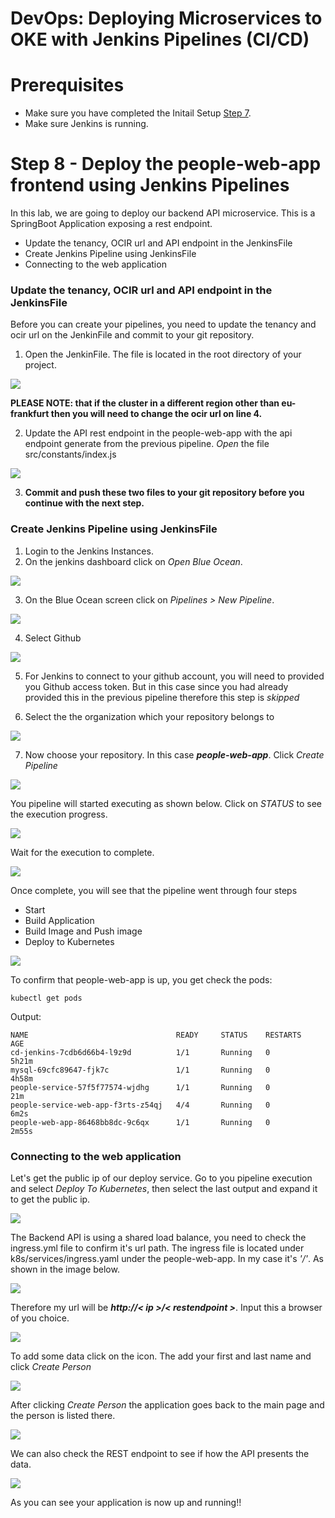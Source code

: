 # DevOps: Deploying Microservices to OKE with Jenkins Pipelines (CI/CD) #

# Prerequisites
+ Make sure you have completed the Initail Setup  [Step 7](jenkins.pipelines.OKE7.md).
+ Make sure Jenkins is running.

# Step 8 - Deploy the people-web-app frontend using Jenkins Pipelines #
In this lab, we are going to deploy our backend API microservice. This is a SpringBoot Application exposing a rest endpoint.

+ Update the tenancy, OCIR url and API endpoint in the JenkinsFile
+ Create Jenkins Pipeline using JenkinsFile
+ Connecting to the web application 

### Update the tenancy, OCIR url and API endpoint in the JenkinsFile ###

Before you can create your pipelines, you need to update the tenancy and ocir url on the JenkinFile and commit to your git repository.

1. Open the JenkinFile. The file is located in the root directory of your project. 

![](./images/people-web-app-pipeline-00.png)

**PLEASE NOTE: that if the cluster in a different region other than eu-frankfurt then you will need to change the ocir url on line 4.** 

2. Update the API rest endpoint in the people-web-app with the api endpoint generate from the previous pipeline. *Open* the file src/constants/index.js 

![](./images/people-web-app-pipeline-00-1.png)

3. **Commit and push these two files to your git repository before you continue with the next step.** 

### Create Jenkins Pipeline using JenkinsFile ###

1. Login to the Jenkins Instances.
2. On the jenkins dashboard click on *Open Blue Ocean*. 

![](./images/people-service-pipeline-1.png)

3. On the Blue Ocean screen click on *Pipelines > New Pipeline*.

![](./images/people-web-app-pipeline-1.png)

4. Select Github

![](./images/people-web-app-pipeline-2.png)

5. For Jenkins to connect to your github account, you will need to provided you Github access token. But in this case since you had already provided this in the previous pipeline therefore this step is *skipped*


6. Select the the organization which your repository belongs to

![](./images/people-web-app-pipeline-3.png)

7. Now choose your repository. In this case ***people-web-app***. Click *Create Pipeline*

![](./images/people-web-app-pipeline-4.png)

You pipeline will started executing as shown below. Click on *STATUS* to see the execution progress.

![](./images/people-web-app-pipeline-5.png)

Wait for the execution to complete. 

![](./images/people-web-app-pipeline-6.png)

Once complete, you will see that the pipeline went through four steps

+ Start
+ Build Application
+ Build Image and Push image
+ Deploy to Kubernetes

![](./images/people-web-app-pipeline-7.png)

To confirm that people-web-app is up, you get check the pods:

```
kubectl get pods
```
Output:

```
NAME                                 READY     STATUS    RESTARTS   AGE
cd-jenkins-7cdb6d66b4-l9z9d          1/1       Running   0          5h21m
mysql-69cfc89647-fjk7c               1/1       Running   0          4h58m
people-service-57f5f77574-wjdhg      1/1       Running   0          21m
people-service-web-app-f3rts-z54qj   4/4       Running   0          6m2s
people-web-app-86468bb8dc-9c6qx      1/1       Running   0          2m55s

```

### Connecting to the web application ###

Let's get the public ip of our deploy service. Go to you pipeline execution and select *Deploy To Kubernetes*, then select the last output and expand it to get the public ip.

![](./images/people-web-app-pipeline-8.png)

The Backend API is using a shared load balance, you need to check the ingress.yml file to confirm it's url path. The ingress file is located under k8s/services/ingress.yaml under the people-web-app. In my case it's *'/'*. As shown in the image below.

![](./images/people-web-app-pipeline-9.png)

Therefore my url will be ***http://< ip  >/< restendpoint >***. Input this a browser of you choice. 

![](./images/people-web-app-pipeline-10.png)

To add some data click on the icon. The add your first and last name and click *Create Person*

![](./images/people-web-app-pipeline-11.png)

After clicking *Create Person* the application goes back to the main page and the person is listed there.

![](./images/people-web-app-pipeline-12.png)

We can also check the REST endpoint to see if how the API presents the data.

![](./images/people-web-app-pipeline-13.png)

As you can see your application is now up and running!!